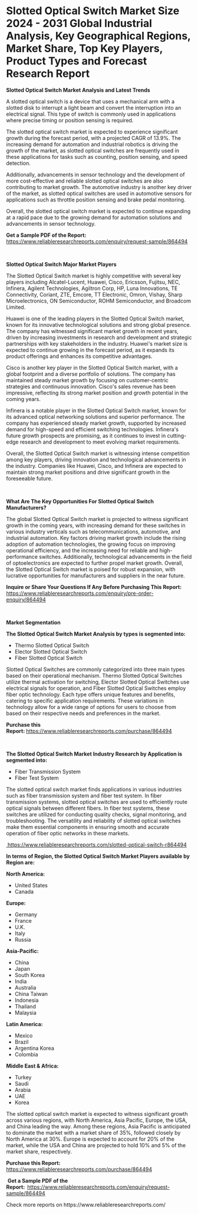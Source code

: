 <p><h1>Slotted Optical Switch Market Size 2024 - 2031 Global Industrial Analysis, Key Geographical Regions, Market Share, Top Key Players, Product Types and Forecast Research Report</h1></p><p><strong>Slotted Optical Switch Market Analysis and Latest Trends</strong></p>
<p><p>A slotted optical switch is a device that uses a mechanical arm with a slotted disk to interrupt a light beam and convert the interruption into an electrical signal. This type of switch is commonly used in applications where precise timing or position sensing is required.</p><p>The slotted optical switch market is expected to experience significant growth during the forecast period, with a projected CAGR of 13.9%. The increasing demand for automation and industrial robotics is driving the growth of the market, as slotted optical switches are frequently used in these applications for tasks such as counting, position sensing, and speed detection.</p><p>Additionally, advancements in sensor technology and the development of more cost-effective and reliable slotted optical switches are also contributing to market growth. The automotive industry is another key driver of the market, as slotted optical switches are used in automotive sensors for applications such as throttle position sensing and brake pedal monitoring.</p><p>Overall, the slotted optical switch market is expected to continue expanding at a rapid pace due to the growing demand for automation solutions and advancements in sensor technology.</p></p>
<p><strong>Get a Sample PDF of the Report:&nbsp;</strong> <a href="https://www.reliableresearchreports.com/enquiry/request-sample/864494">https://www.reliableresearchreports.com/enquiry/request-sample/864494</a></p>
<p>&nbsp;</p>
<p><strong>Slotted Optical Switch Major Market Players</strong></p>
<p><p>The Slotted Optical Switch market is highly competitive with several key players including Alcatel-Lucent, Huawei, Cisco, Ericsson, Fujitsu, NEC, Infinera, Agilent Technologies, Agiltron Corp, HP, Luna Innovations, TE Connectivity, Coriant, ZTE, Emcore, TT Electronic, Omron, Vishay, Sharp Microelectronics, ON Semiconductor, ROHM Semiconductor, and Broadcom Limited.</p><p>Huawei is one of the leading players in the Slotted Optical Switch market, known for its innovative technological solutions and strong global presence. The company has witnessed significant market growth in recent years, driven by increasing investments in research and development and strategic partnerships with key stakeholders in the industry. Huawei's market size is expected to continue growing in the forecast period, as it expands its product offerings and enhances its competitive advantages.</p><p>Cisco is another key player in the Slotted Optical Switch market, with a global footprint and a diverse portfolio of solutions. The company has maintained steady market growth by focusing on customer-centric strategies and continuous innovation. Cisco's sales revenue has been impressive, reflecting its strong market position and growth potential in the coming years.</p><p>Infinera is a notable player in the Slotted Optical Switch market, known for its advanced optical networking solutions and superior performance. The company has experienced steady market growth, supported by increased demand for high-speed and efficient switching technologies. Infinera's future growth prospects are promising, as it continues to invest in cutting-edge research and development to meet evolving market requirements.</p><p>Overall, the Slotted Optical Switch market is witnessing intense competition among key players, driving innovation and technological advancements in the industry. Companies like Huawei, Cisco, and Infinera are expected to maintain strong market positions and drive significant growth in the foreseeable future.</p></p>
<p>&nbsp;</p>
<p><strong>What Are The Key Opportunities For Slotted Optical Switch Manufacturers?</strong></p>
<p><p>The global Slotted Optical Switch market is projected to witness significant growth in the coming years, with increasing demand for these switches in various industry verticals such as telecommunications, automotive, and industrial automation. Key factors driving market growth include the rising adoption of automation technologies, the growing focus on improving operational efficiency, and the increasing need for reliable and high-performance switches. Additionally, technological advancements in the field of optoelectronics are expected to further propel market growth. Overall, the Slotted Optical Switch market is poised for robust expansion, with lucrative opportunities for manufacturers and suppliers in the near future.</p></p>
<p><strong>Inquire or Share Your Questions If Any Before Purchasing This Report:</strong> <a href="https://www.reliableresearchreports.com/enquiry/pre-order-enquiry/864494">https://www.reliableresearchreports.com/enquiry/pre-order-enquiry/864494</a></p>
<p>&nbsp;</p>
<p><strong>Market Segmentation</strong></p>
<p><strong>The Slotted Optical Switch Market Analysis by types is segmented into:</strong></p>
<p><ul><li>Thermo Slotted Optical Switch</li><li>Elector Slotted Optical Switch</li><li>Fiber Slotted Optical Switch</li></ul></p>
<p><p>Slotted Optical Switches are commonly categorized into three main types based on their operational mechanism. Thermo Slotted Optical Switches utilize thermal activation for switching, Elector Slotted Optical Switches use electrical signals for operation, and Fiber Slotted Optical Switches employ fiber optic technology. Each type offers unique features and benefits, catering to specific application requirements. These variations in technology allow for a wide range of options for users to choose from based on their respective needs and preferences in the market.</p></p>
<p><strong>Purchase this Report:&nbsp;</strong><a href="https://www.reliableresearchreports.com/purchase/864494">https://www.reliableresearchreports.com/purchase/864494</a></p>
<p>&nbsp;</p>
<p><strong>The Slotted Optical Switch Market Industry Research by Application is segmented into:</strong></p>
<p><ul><li>Fiber Transmission System</li><li>Fiber Test System</li></ul></p>
<p><p>The slotted optical switch market finds applications in various industries such as fiber transmission system and fiber test system. In fiber transmission systems, slotted optical switches are used to efficiently route optical signals between different fibers. In fiber test systems, these switches are utilized for conducting quality checks, signal monitoring, and troubleshooting. The versatility and reliability of slotted optical switches make them essential components in ensuring smooth and accurate operation of fiber optic networks in these markets.</p></p>
<p><a href="https://www.reliableresearchreports.com/slotted-optical-switch-r864494">&nbsp;https://www.reliableresearchreports.com/slotted-optical-switch-r864494</a></p>
<p><strong>In terms of Region, the Slotted Optical Switch Market Players available by Region are:</strong></p>
<p>
    <p> <strong> North America: </strong>
        <ul>
            <li>United States</li>
            <li>Canada</li>
        </ul>
        </p> 
    <p> <strong> Europe: </strong>
        <ul>
            <li>Germany</li>
            <li>France</li>
            <li>U.K.</li>
            <li>Italy</li>
            <li>Russia</li>
        </ul>
        </p> 
    <p> <strong> Asia-Pacific: </strong>
        <ul>
            <li>China</li>
            <li>Japan</li>
            <li>South Korea</li>
            <li>India</li>
            <li>Australia</li>
            <li>China Taiwan</li>
            <li>Indonesia</li>
            <li>Thailand</li>
            <li>Malaysia</li>
        </ul>
        </p> 
    <p> <strong> Latin America: </strong>
        <ul>
            <li>Mexico</li>
            <li>Brazil</li>
            <li>Argentina Korea</li>
            <li>Colombia</li>
        </ul>
        </p> 
    <p> <strong> Middle East & Africa: </strong>
        <ul>
            <li>Turkey</li>
            <li>Saudi</li>
            <li>Arabia</li>
            <li>UAE</li>
            <li>Korea</li>
        </ul>
    </p>
    </p>
<p><p>The slotted optical switch market is expected to witness significant growth across various regions, with North America, Asia Pacific, Europe, the USA, and China leading the way. Among these regions, Asia Pacific is anticipated to dominate the market with a market share of 35%, followed closely by North America at 30%. Europe is expected to account for 20% of the market, while the USA and China are projected to hold 10% and 5% of the market share, respectively.</p></p>
<p><strong>Purchase this Report: </strong><a href="https://www.reliableresearchreports.com/purchase/864494">https://www.reliableresearchreports.com/purchase/864494</a></p>
<p>&nbsp;<strong>Get a Sample PDF of the Report:&nbsp;&nbsp;</strong><a href="https://www.reliableresearchreports.com/enquiry/request-sample/864494">https://www.reliableresearchreports.com/enquiry/request-sample/864494</a></p>
<p><strong></strong></p>
<p>Check more reports on https://www.reliableresearchreports.com/</p>